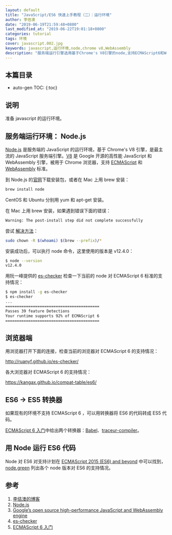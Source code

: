 ```yaml
---
layout: default
title: "JavaScript/ES6 快速上手教程（二）：运行环境"
author: 李佶澳
date: "2019-06-19T21:59:48+0800"
last_modified_at: "2019-06-22T19:01:18+0800"
categories: tutorial
tags: 环境
cover: javascript.002.jpg
keywords: javascript,运行环境,node,chrome v8,WebAssembly
description: "服务端运行引擎选用基于Chrome's V8引擎的node,支持ECMAScript6和WebAssembly，客户端运行环境就是浏览器，不同浏览器支持程度不同"
---
```


## 本篇目录

* auto-gen TOC:
{:toc}

## 说明

准备 javascript 的运行环境。

## 服务端运行环境： Node.js

[Node.js][2] 是服务端的 JavaScript 的运行环境，基于 Chrome's V8 引擎，是最主流的 JavaScript 服务端引擎。[V8][3] 是 Google 开源的高性能 JavaScript 和 WebAssembly 引擎，被用于 Chrome 浏览器，支持 [ECMAScript](https://tc39.es/ecma262/) 和 [WebAssembly](https://webassembly.github.io/spec/core/) 标准。

到 Node.js 的[官网][2]下载安装包，或者在 Mac 上用 brew 安装：

```sh
brew install node 
```

CentOS 和 Ubuntu 分别用 yum 和 apt-get 安装。

在 Mac 上用 brew 安装，如果遇到错误下面的错误：

```sh
Warning: The post-install step did not complete successfully
```

尝试 [解决方法](https://medium.com/@wangyiguo/mac-os-%E9%87%8D%E6%96%B0%E5%AE%89%E8%A3%85-npm-%E5%A4%B1%E8%B4%A5-%E7%B3%BB%E7%BB%9F%E6%8F%90%E7%A4%BA-warning-the-post-install-step-did-not-complete-successfully-504b3c33b213)：

```sh
sudo chown -R $(whoami) $(brew --prefix)/*
```

安装成功后，可以执行 node 命令，这里使用的版本是 v12.4.0：

```sh
$ node --version
v12.4.0
```

用阮一峰提供的 [es-checker][4] 检查一下当前的 node 对 ECMAScript 6 标准的支持情况：

```sh
$ npm install -g es-checker
$ es-checker
...
=========================================
Passes 39 feature Detections
Your runtime supports 92% of ECMAScript 6
=========================================
```

## 浏览器端

用浏览器打开下面的连接，检查当前的浏览器对 ECMAScript 6 的支持情况：

[http://ruanyf.github.io/es-checker/ ](http://ruanyf.github.io/es-checker/)

各大浏览器对 ECMAScript 6 的支持情况：

[https://kangax.github.io/compat-table/es6/ ](https://kangax.github.io/compat-table/es6/)

## ES6 -> ES5 转换器

如果现有的环境不支持 ECMAScript 6 ，可以用转换器将 ES6 的代码转成 ES5 代码。

[ECMAScript 6 入门][5]中给出两个转换器：[Babel](https://babeljs.io/)、[traceur-compiler](https://github.com/google/traceur-compiler)。

## 用 Node 运行 ES6 代码

Node 对 ES6 对支持计划在 [ECMAScript 2015 (ES6) and beyond](https://nodejs.org/en/docs/es6/) 中可以找到，[node.green](https://node.green/) 列出各个 node 版本对 ES6 的支持情况。 


## 参考

1. [李佶澳的博客][1]
2. [Node.js][2]
3. [Google’s open source high-performance JavaScript and WebAssembly engine][3]
4. [es-checker][4]
5. [ECMAScript 6 入门][5]

[1]: https://www.lijiaocn.com "李佶澳的博客"
[2]: https://nodejs.org/en/ "Node.js"
[3]: https://v8.dev/ "Google’s open source high-performance JavaScript and WebAssembly engine"
[4]: https://github.com/ruanyf/es-checker "es-checker"
[5]: https://es6.ruanyifeng.com/#docs/intro "ECMAScript 6 入门"
